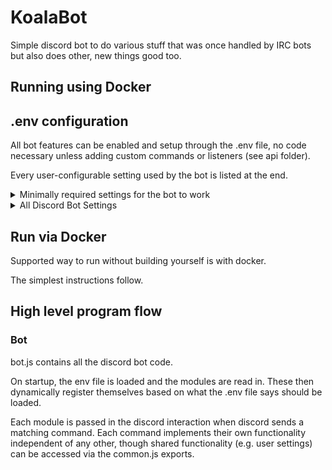 # KoalaBot

Simple discord bot to do various stuff that was once handled by IRC bots but also does other, new things good too.

## Running using Docker


## .env configuration
All bot features can be enabled and setup through the .env file, no code necessary unless adding custom commands or listeners (see api folder).

Every user-configurable setting used by the bot is listed at the end.

<details>
<summary>Minimally required settings for the bot to work</summary>

</details>

<details>
<summary>All Discord Bot Settings</summary

###
#### Global settings

##### BOT_NAME
Default Value: BottyMcBotFace
Name for the bot to use when referencing self

##### DEBUG_ENABLE
Default Value: false
Set to true to enable debug functionality

##### COMMAND_LIST
Default Value: settings,coinflip,diceroll,leaderboard
Comma separate list of commands to load.  All commands are expected to be in the ./commands folder and implement the DiscordBotCommand interface.  Commands are dynamically imported so long as they register their name in .env and the command file itself has a registerDiscordBotCommand call to assign an instance to a given command.

##### DATA_PATH
Default Value: ./data
Path to JSON data to be loaded by commands

##### TEMP_PATH
Default Value: ./temp
Path to write temporary files

##### SCRIPT_PATH
Default Value: ./scripts
Path to load external scripts from

##### REBOOT_FILE
Default Value: $TEMP_PATH/reboot
Path to file to write to signal a reboot to the OS

##### LOG_MAX_ENTRIES
Default Value: 2048
Maximum number of log entries to keep in memory

##### LOG_PATH
Default Value: ./logs
Folder to write logs to

##### FULL_LOG_FILENAME
Default Value: bot.log
Log file to write ALL logs to

##### MESSAGE_LOG_FILENAME
Default Value: discord_messages.log
Log file to write discord messages to

##### LOG_LEVEL
Default Value: debug
Logging level.  See logger.ts enum LogLevel for available levels.

##### LISTENER_LIST
Default Value: 
List of listener modules to load

#### reddit settings

##### PYTHON_BINARY
Default Value: python
Path to python binary

##### REDDIT_READER_SCRIPT_NAME
Default Value: reddit_reader.py
Path to reddit reader python program (relative to SCRIPTS_PATH)

##### REDDIT_CLIENT_ID
Default Value: 
Reddit app client id: https://www.reddit.com/prefs/apps

##### REDDIT_CLIENT_SECRET
Default Value: 
Reddit app client secret: https://www.reddit.com/prefs/apps

##### REDDIT_USER_AGENT
Default Value: 
Reddit custom user agent for use in praw

#### openai settings

##### OPENAI_API_KEY
Default Value: 
OpenAI API key to access data

#### getimgai settings

##### GETIMG_AI_API_KEY
Default Value: 
getimg.ai API key to access data

#### chat settings

##### GPT_TOKEN_COUNT
Default Value: 8192
Max number of tokens to send during chat command

##### GPT_MAX_MESSAGES
Default Value: 2048
Max number of message history to send during chat command

#### weather settings

##### GOOGLE_MAPS_API_KEY
Default Value: 
Google maps API key.  See https://developers.google.com/maps/documentation/javascript/get-api-key

##### OPEN_WEATHER_KEY
Default Value: 
Open weather API key for the weather module.  See https://openweathermap.org/appid to get yourself going.

#### discord settings

##### DISCORD_TOKEN
Default Value: 
Discord bot token.  You only need a single token if you don't want to setup a test environment for the bot (i.e. you just wanna use this with what it comes with)

##### DISCORD_APP_ID
Default Value: 
Discord app id for bot, see discord docs

##### DISCORD_GUILD_ID
Default Value: 
Comma separate list of guilds the bot will join.  e.g.
	DISCORD_GUILD_ID="12345" is a single server.
DISCORD_GUILD_ID="12345,67891" for two servers and so on.

##### DISCORD_CLEAR_SLASH_COMMANDS
Default Value: 
Clear slash commands on startup, recommend true for production use.

##### DISCORD_DEPLOY_GUILD_SLASH_COMMANDS
Default Value: 
Deploy slash commands to guilds, recommend true for production use

##### DISCORD_DEPLOY_GLOBAL_SLASH_COMMANDS
Default Value: false
Deploy slash commands globally for bot, recommend to always be false
</details>

## Run via Docker
Supported way to run without building yourself is with docker.

The simplest instructions follow.



## High level program flow

### Bot

bot.js contains all the discord bot code.

On startup, the env file is loaded and the modules are read in.  These then dynamically register themselves based on what the .env file says should be loaded.

Each module is passed in the discord interaction when discord sends a matching command.  Each command implements their own functionality independent of any other, though shared functionality (e.g. user settings) can be accessed via the common.js exports.
